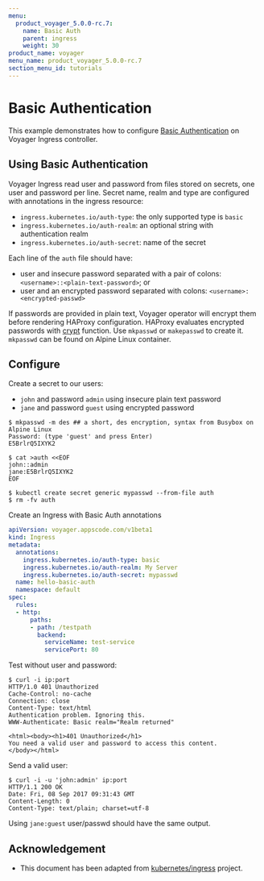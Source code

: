 ```yaml
---
menu:
  product_voyager_5.0.0-rc.7:
    name: Basic Auth
    parent: ingress
    weight: 30
product_name: voyager
menu_name: product_voyager_5.0.0-rc.7
section_menu_id: tutorials
---
```



# Basic Authentication

This example demonstrates how to configure
[Basic Authentication](https://tools.ietf.org/html/rfc2617) on
Voyager Ingress controller.

## Using Basic Authentication

Voyager Ingress read user and password from files stored on secrets, one user
and password per line. Secret name, realm and type are configured with annotations
in the ingress resource:

* `ingress.kubernetes.io/auth-type`: the only supported type is `basic`
* `ingress.kubernetes.io/auth-realm`: an optional string with authentication realm
* `ingress.kubernetes.io/auth-secret`: name of the secret

Each line of the `auth` file should have:

* user and insecure password separated with a pair of colons: `<username>::<plain-text-password>`; or
* user and an encrypted password separated with colons: `<username>:<encrypted-passwd>`

If passwords are provided in plain text, Voyager operator will encrypt them before rendering HAProxy configuration.
HAProxy evaluates encrypted passwords with [crypt](http://man7.org/linux/man-pages/man3/crypt.3.html) function. Use `mkpasswd` or
`makepasswd` to create it. `mkpasswd` can be found on Alpine Linux container.

## Configure

Create a secret to our users:

* `john` and password `admin` using insecure plain text password
* `jane` and password `guest` using encrypted password

```console
$ mkpasswd -m des ## a short, des encryption, syntax from Busybox on Alpine Linux
Password: (type 'guest' and press Enter)
E5BrlrQ5IXYK2

$ cat >auth <<EOF
john::admin
jane:E5BrlrQ5IXYK2
EOF

$ kubectl create secret generic mypasswd --from-file auth
$ rm -fv auth
```

Create an Ingress with Basic Auth annotations
```yaml
apiVersion: voyager.appscode.com/v1beta1
kind: Ingress
metadata:
  annotations:
    ingress.kubernetes.io/auth-type: basic
    ingress.kubernetes.io/auth-realm: My Server
    ingress.kubernetes.io/auth-secret: mypasswd
  name: hello-basic-auth
  namespace: default
spec:
  rules:
  - http:
      paths:
      - path: /testpath
        backend:
          serviceName: test-service
          servicePort: 80
```

Test without user and password:

```console
$ curl -i ip:port
HTTP/1.0 401 Unauthorized
Cache-Control: no-cache
Connection: close
Content-Type: text/html
Authentication problem. Ignoring this.
WWW-Authenticate: Basic realm="Realm returned"

<html><body><h1>401 Unauthorized</h1>
You need a valid user and password to access this content.
</body></html>
```

Send a valid user:

```console
$ curl -i -u 'john:admin' ip:port
HTTP/1.1 200 OK
Date: Fri, 08 Sep 2017 09:31:43 GMT
Content-Length: 0
Content-Type: text/plain; charset=utf-8

```

Using `jane:guest` user/passwd should have the same output.

## Acknowledgement
  - This document has been adapted from [kubernetes/ingress](https://github.com/kubernetes/ingress/tree/master/examples/auth/basic/haproxy) project.
